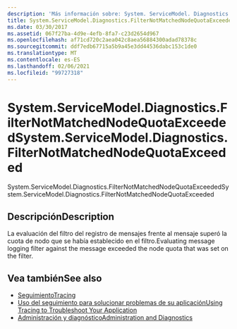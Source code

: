 ```yaml
---
description: 'Más información sobre: System. ServiceModel. Diagnostics. FilterNotMatchedNodeQuotaExceeded'
title: System.ServiceModel.Diagnostics.FilterNotMatchedNodeQuotaExceeded
ms.date: 03/30/2017
ms.assetid: 067f27ba-4d9e-4efb-8fa7-c23d2654d967
ms.openlocfilehash: af71cd720c2aea042c8aea56884300adad78378c
ms.sourcegitcommit: ddf7edb67715a5b9a45e3dd44536dabc153c1de0
ms.translationtype: MT
ms.contentlocale: es-ES
ms.lasthandoff: 02/06/2021
ms.locfileid: "99727318"
---
```

# <a name="systemservicemodeldiagnosticsfilternotmatchednodequotaexceeded"></a><span data-ttu-id="b5f19-103">System.ServiceModel.Diagnostics.FilterNotMatchedNodeQuotaExceeded</span><span class="sxs-lookup"><span data-stu-id="b5f19-103">System.ServiceModel.Diagnostics.FilterNotMatchedNodeQuotaExceeded</span></span>

<span data-ttu-id="b5f19-104">System.ServiceModel.Diagnostics.FilterNotMatchedNodeQuotaExceeded</span><span class="sxs-lookup"><span data-stu-id="b5f19-104">System.ServiceModel.Diagnostics.FilterNotMatchedNodeQuotaExceeded</span></span>  
  
## <a name="description"></a><span data-ttu-id="b5f19-105">Descripción</span><span class="sxs-lookup"><span data-stu-id="b5f19-105">Description</span></span>  

 <span data-ttu-id="b5f19-106">La evaluación del filtro del registro de mensajes frente al mensaje superó la cuota de nodo que se había establecido en el filtro.</span><span class="sxs-lookup"><span data-stu-id="b5f19-106">Evaluating message logging filter against the message exceeded the node quota that was set on the filter.</span></span>  
  
## <a name="see-also"></a><span data-ttu-id="b5f19-107">Vea también</span><span class="sxs-lookup"><span data-stu-id="b5f19-107">See also</span></span>

- [<span data-ttu-id="b5f19-108">Seguimiento</span><span class="sxs-lookup"><span data-stu-id="b5f19-108">Tracing</span></span>](index.md)
- [<span data-ttu-id="b5f19-109">Uso del seguimiento para solucionar problemas de su aplicación</span><span class="sxs-lookup"><span data-stu-id="b5f19-109">Using Tracing to Troubleshoot Your Application</span></span>](using-tracing-to-troubleshoot-your-application.md)
- [<span data-ttu-id="b5f19-110">Administración y diagnóstico</span><span class="sxs-lookup"><span data-stu-id="b5f19-110">Administration and Diagnostics</span></span>](../index.md)
